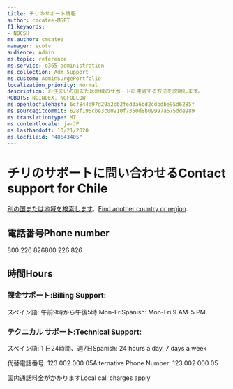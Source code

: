 ```yaml
---
title: チリのサポート情報
author: cmcatee-MSFT
f1.keywords:
- NOCSH
ms.author: cmcatee
manager: scotv
audience: Admin
ms.topic: reference
ms.service: o365-administration
ms.collection: Adm_Support
ms.custom: AdminSurgePortfolio
localization_priority: Normal
description: お住まいの国または地域のサポートに連絡する方法を説明します。
ROBOTS: NOINDEX, NOFOLLOW
ms.openlocfilehash: 6cf844a97d29a2cb2fed3a6bd2cdbdbe95d6285f
ms.sourcegitcommit: 628f195cbe3c00910f7350d8b09997a675dde989
ms.translationtype: MT
ms.contentlocale: ja-JP
ms.lasthandoff: 10/21/2020
ms.locfileid: "48643405"
---
```

# <a name="contact-support-for-chile"></a><span data-ttu-id="85179-103">チリのサポートに問い合わせる</span><span class="sxs-lookup"><span data-stu-id="85179-103">Contact support for Chile</span></span>

<span data-ttu-id="85179-104">[別の国または地域を検索します](../contact-support-for-business-products.md)。</span><span class="sxs-lookup"><span data-stu-id="85179-104">[Find another country or region](../contact-support-for-business-products.md).</span></span>

## <a name="phone-number"></a><span data-ttu-id="85179-105">電話番号</span><span class="sxs-lookup"><span data-stu-id="85179-105">Phone number</span></span>
<span data-ttu-id="85179-106">800 226 826</span><span class="sxs-lookup"><span data-stu-id="85179-106">800 226 826</span></span>

## <a name="hours"></a><span data-ttu-id="85179-107">時間</span><span class="sxs-lookup"><span data-stu-id="85179-107">Hours</span></span>
### <a name="billing-support"></a><span data-ttu-id="85179-108">課金サポート:</span><span class="sxs-lookup"><span data-stu-id="85179-108">Billing Support:</span></span>

<span data-ttu-id="85179-109">スペイン語: 午前9時から午後5時 Mon-Fri</span><span class="sxs-lookup"><span data-stu-id="85179-109">Spanish: Mon-Fri 9 AM-5 PM</span></span>

### <a name="technical-support"></a><span data-ttu-id="85179-110">テクニカル サポート:</span><span class="sxs-lookup"><span data-stu-id="85179-110">Technical Support:</span></span>

<span data-ttu-id="85179-111">スペイン語: 1 日24時間、週7日</span><span class="sxs-lookup"><span data-stu-id="85179-111">Spanish: 24 hours a day, 7 days a week</span></span>

<span data-ttu-id="85179-112">代替電話番号: 123 002 000 05</span><span class="sxs-lookup"><span data-stu-id="85179-112">Alternative Phone Number: 123 002 000 05</span></span>

<span data-ttu-id="85179-113">国内通話料金がかかります</span><span class="sxs-lookup"><span data-stu-id="85179-113">Local call charges apply</span></span>

